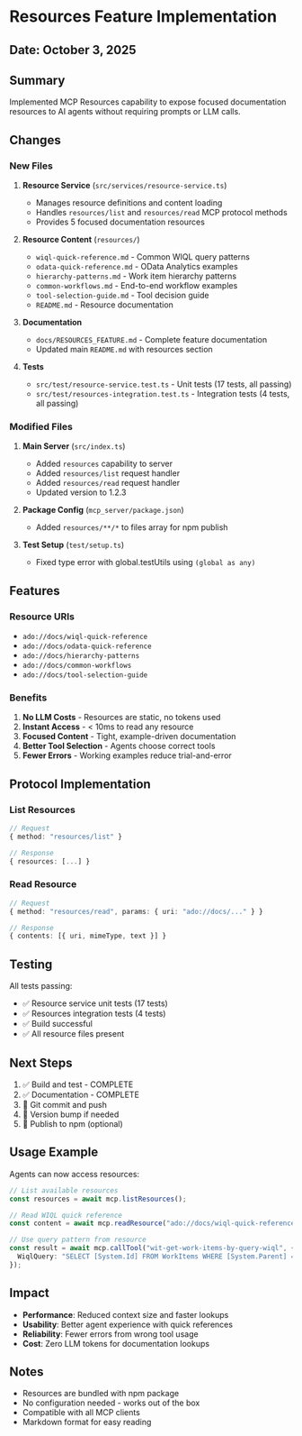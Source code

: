 # Resources Feature Implementation

## Date: October 3, 2025

## Summary

Implemented MCP Resources capability to expose focused documentation resources to AI agents without requiring prompts or LLM calls.

## Changes

### New Files

1. **Resource Service** (`src/services/resource-service.ts`)
   - Manages resource definitions and content loading
   - Handles `resources/list` and `resources/read` MCP protocol methods
   - Provides 5 focused documentation resources

2. **Resource Content** (`resources/`)
   - `wiql-quick-reference.md` - Common WIQL query patterns
   - `odata-quick-reference.md` - OData Analytics examples
   - `hierarchy-patterns.md` - Work item hierarchy patterns
   - `common-workflows.md` - End-to-end workflow examples
   - `tool-selection-guide.md` - Tool decision guide
   - `README.md` - Resource documentation

3. **Documentation**
   - `docs/RESOURCES_FEATURE.md` - Complete feature documentation
   - Updated main `README.md` with resources section

4. **Tests**
   - `src/test/resource-service.test.ts` - Unit tests (17 tests, all passing)
   - `src/test/resources-integration.test.ts` - Integration tests (4 tests, all passing)

### Modified Files

1. **Main Server** (`src/index.ts`)
   - Added `resources` capability to server
   - Added `resources/list` request handler
   - Added `resources/read` request handler
   - Updated version to 1.2.3

2. **Package Config** (`mcp_server/package.json`)
   - Added `resources/**/*` to files array for npm publish

3. **Test Setup** (`test/setup.ts`)
   - Fixed type error with global.testUtils using `(global as any)`

## Features

### Resource URIs

- `ado://docs/wiql-quick-reference`
- `ado://docs/odata-quick-reference`
- `ado://docs/hierarchy-patterns`
- `ado://docs/common-workflows`
- `ado://docs/tool-selection-guide`

### Benefits

1. **No LLM Costs** - Resources are static, no tokens used
2. **Instant Access** - < 10ms to read any resource
3. **Focused Content** - Tight, example-driven documentation
4. **Better Tool Selection** - Agents choose correct tools
5. **Fewer Errors** - Working examples reduce trial-and-error

## Protocol Implementation

### List Resources
```typescript
// Request
{ method: "resources/list" }

// Response
{ resources: [...] }
```

### Read Resource
```typescript
// Request
{ method: "resources/read", params: { uri: "ado://docs/..." } }

// Response
{ contents: [{ uri, mimeType, text }] }
```

## Testing

All tests passing:
- ✅ Resource service unit tests (17 tests)
- ✅ Resources integration tests (4 tests)
- ✅ Build successful
- ✅ All resource files present

## Next Steps

1. ✅ Build and test - COMPLETE
2. ✅ Documentation - COMPLETE
3. 🔄 Git commit and push
4. 🔄 Version bump if needed
5. 🔄 Publish to npm (optional)

## Usage Example

Agents can now access resources:

```typescript
// List available resources
const resources = await mcp.listResources();

// Read WIQL quick reference
const content = await mcp.readResource("ado://docs/wiql-quick-reference");

// Use query pattern from resource
const result = await mcp.callTool("wit-get-work-items-by-query-wiql", {
  WiqlQuery: "SELECT [System.Id] FROM WorkItems WHERE [System.Parent] = 12345"
});
```

## Impact

- **Performance**: Reduced context size and faster lookups
- **Usability**: Better agent experience with quick references
- **Reliability**: Fewer errors from wrong tool usage
- **Cost**: Zero LLM tokens for documentation lookups

## Notes

- Resources are bundled with npm package
- No configuration needed - works out of the box
- Compatible with all MCP clients
- Markdown format for easy reading

